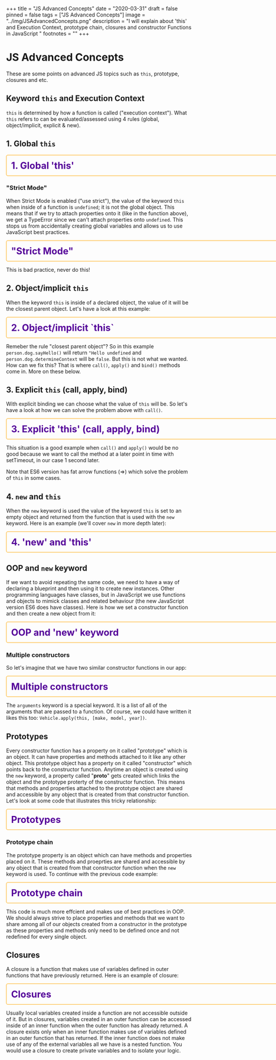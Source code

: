 +++
title = "JS Advanced Concepts"
date = "2020-03-31"
draft = false
pinned = false
tags = ["JS Advanced Concepts"]
image = "../img/JSAdvancedConcepts.png"
description = "I will explain about 'this' and Execution Context,
prototype chain, closures and constructor Functions in JavaScript "
footnotes = ""
+++


# JS Advanced Concepts

These are some points on advanced JS topics such as `this`, prototype, closures and etc.

## Keyword `this` and Execution Context

`this` is determined by how a function is called ("execution context"). What `this` refers to can be evaluated/assessed using 4 rules (global, object/implicit, explicit & new).

## 1. Global `this`

<details style="display: inline-block;
    border: 1px solid orange;
    border-radius: 4px;
    padding: .5em .5em;
    font-weight: bold;
    font-size: 25px;
    width: 90vw">
<summary style="font-weight: bold;
    display: inline;
    color: #509;
    margin: -.5em -.5em 0;
    padding: .5em;
    outline: none;">1. Global 'this'</summary>


When `this` is not inside of a declared object it will point to the window object. If it is declared inside of a function it will also point to the window object. 

```js 
console.log(this) // window

function whatIsThis() {
  return this
}

function variablesInThis() {
  // since the value of this is the window object
  // all we are doing here is creating a global variable (generally, you wouldn't want to do this)
  this.person = "Adem"
}

variablesInThis();

console.log(person) // Adem

whatIsThis() // window
``` 

</details>


### "Strict Mode"

When Strict Mode is enabled ("use strict"), the value of the keyword `this` when inside of a function is `undefined`; it is not the global object. This means that if we try to attach properties onto it (like in the function above), we get a TypeError since we can't attach properties onto `undefined`. This stops us from accidentally creating global variables and allows us to use JavaScript best practices.

<details style="display: inline-block;
    border: 1px solid orange;
    border-radius: 4px;
    padding: .5em .5em;
    font-weight: bold;
    font-size: 25px;
    width: 90vw">
<summary style="font-weight: bold;
    display: inline;
    color: #509;
    margin: -.5em -.5em 0;
    padding: .5em;
    outline: none;">"Strict Mode"</summary>

> note In the below function variable "person" will not be accessed from outside of the function. 

```js

function makePerson() {
  var person = "Adem"
}
console.log(person) // person is not defined

```
If we declare a variable inside the function without "var", it will be created in the global scope. Like this:
```js

function makePerson() {
  person = "Adem"
}
console.log(person) // "Adem"
```

</details>


This is bad practice, never do this!

## 2. Object/implicit `this`

When the keyword `this` is inside of a declared object, the value of it will be the closest parent object.
Let's have a look at this example:

<details style="display: inline-block;
    border: 1px solid orange;
    border-radius: 4px;
    padding: .5em .5em;
    font-weight: bold;
    font-size: 25px;
    width: 90vw">
<summary style="font-weight: bold;
    display: inline;
    color: #509;
    margin: -.5em -.5em 0;
    padding: .5em;
    outline: none;">2. Object/implicit `this`</summary>

```js
// strict does not make any difference here

const person = {
  firstName: "Adem",
  sayHi: function(){
    return "Hello" + this.firstName
  },
  determineContext: function() {
    return this === person
  }
}

person.sayHi() // "Hello Adem"
person.determineContext() // true
```
How about nested objects? Well, this is where the story gets a little complicated. Below we have a similar situation:

```js
const person = {
  firstName: "Adem",
  sayHi: function(){
    return "Hi" + this.firstName;
  },
  determineContext: function() {
    return this === person;
  },
  dog: {
    sayHello: function() {
      return "Hello" + this.firstName;
    },
    determineContext: function() {
      return this === person;
    }
  }
}
```

</details>

Remeber the rule "closest parent object"? So in this example `person.dog.sayHello()` will return `"Hello undefined` and `person.dog.determineContext` will be `false`. 
But this is not what we wanted. How can we fix this? That is where `call()`, `apply()` and `bind()` methods come in. More on these below.

## 3. Explicit `this` (call, apply, bind)

With explicit binding we can choose what the value of `this` will be. So let's have a look at how we can solve the problem above with `call()`.

<details style="display: inline-block;
    border: 1px solid orange;
    border-radius: 4px;
    padding: .5em .5em;
    font-weight: bold;
    font-size: 25px;
    width: 90vw">
<summary style="font-weight: bold;
    display: inline;
    color: #509;
    margin: -.5em -.5em 0;
    padding: .5em;
    outline: none;">3. Explicit 'this' (call, apply, bind)</summary>

#### `Call()`

Here we have the same nested object:
```js
const person = {
  firstName: "Adem",
  sayHi: function(){
    return "Hi" + this.firstName;
  },
  determineContext: function() {
    return this === person;
  },
  dog: {
    sayHello: function() {
      return "Hello" + this.firstName;
    },
    determineContext: function() {
      return this === person;
    }
  }
}
```
But if we want `this` to point to the person object and not the dog object, we bind it like so:
```js
person.dog.sayHello.call(person) // "Hello Adem"
person.dog.determineContext.call(person) // true
```
The `call()` method takes an infinite number of parameters. The first one is what we want the keyword `this` to refer to. In our case it is the `person` object. The first argument is also often called the `thisArg`. The other arguments are the ones that we want to pass to the method.

#### `apply()`

`apply()` method is very similar to call(). The only difference is that it takes only two arguments - thisArg and an array of arguments that we want to pass to a method. Let's have a look at an example:

```js
const profile = {
  firstName: "John",
  sayHi: function() {
    return "Hi " + this.firstName
  },
  addNumbers: function(a, b, c, d) {
    return this.firstName + " just calculated " + (a + b + c + d);
  }
}
const Adem = {
  firstName: "Adem"
}

profile.sayHi() // Hi John
profile.sayHi.apply(Adem) // Hi Adem

// let's add the numbers

profile.addNumbers(1, 2, 3, 4) // John just calculated 10
profile.addNumbers.call(Adem, 1, 2, 3, 4) // Adem just calculated 10
profile.addNumbers.apply(Adem, [1, 2, 3, 4]) // Adem just calculated 10
```
#### `bind()`

`bind()` works just like `call()` but instead of calling the function right away it returns a function definition with the keyword `this` set to the value of the `thisArg`. So when is `bind()` useful? One common use case is when we do not know all of the arguments that will be passed to a function. It means we do not want to invoke the function right away, we just want to return a new function with some of the parameters set. It is called "partial application". 
```js
// with bind we do not need to know all the arguments up front

const AdemCalc = profile.addNumbers.bind(Adem, 1, 2) // function() {}...
AdemCalc(3, 4) // Adem just calculated 10
```
Another common use case of `bind()` is to set the context of the keyword `this` for a function that will be called at a later point in time. Very commonly this happens when dealing with asynchronous code. Let's have a look at a more complex example:
```js
const profile = {
  firstName = "Ahmed",
  sayHi: function() {
    setTimeout(function() {
      console.log("Hi " + this.firstName)
    }, 1000)
  }
}
profile.sayHi() // Hi undefined (1 second later)
```
So it might come as a suprise that the result of `profile.sayHi()` would be Hi undefined. This is because setTimeout is set on the window object even though it is inside a declared object. To correct this situation we can explicitly assign `this` to the declared object with `bind()` like so:
```js
const profile = {
  firstName = "Ahmed",
  sayHi: function() {
    setTimeout(function() {
      console.log("Hi " + this.firstName)
    }.bind(this), 1000)
  }
}
profile.sayHi() // Hi Ahmed (1 second later)
```

</details>

This situation is a good example when `call()` and `apply()` would be no good because we want to call the method at a later point in time with setTimeout, in our case 1 second later. 

Note that ES6 version has fat arrow functions (=>) which solve the problem of `this` in some cases.

## 4. `new` and `this`

When the `new` keyword is used the value of the keyword `this` is set to an empty object and returned from the function that is used with the `new` keyword. Here is an example (we'll cover `new` in more depth later): 

<details style="display: inline-block;
    border: 1px solid orange;
    border-radius: 4px;
    padding: .5em .5em;
    font-weight: bold;
    font-size: 25px;
    width: 90vw">
<summary style="font-weight: bold;
    display: inline;
    margin: -.5em -.5em 0;
    color: #509;
    padding: .5em;
    outline: none;">4. 'new' and 'this' </summary>

```js

function Person(firstName, lastName) {
  this.firstName = firstName;
  this.lastName = lastName;
}
const fullName = new Person("Hassan", "Hussein");

fullName.firstName // "Hassan"
fullName.lastName // "Hussein"

```

</details>

## OOP and `new` keyword

If we want to avoid repeating the same code, we need to have a way of declaring a blueprint and then using it to create new instances. Other programming languages have classes, but in JavaScript we use functions and objects to mimick classes and related behaviour (the new JavaScript version ES6 does have classes). Here is how we set a constructor function and then create a new object from it:

<details style="display: inline-block;
    border: 1px solid orange;
    border-radius: 4px;
    padding: .5em .5em;
    font-weight: bold;
    font-size: 25px;
    width: 90vw">
<summary style="font-weight: bold;
    display: inline;
    color: #509;
    margin: -.5em -.5em 0;
    padding: .5em;
    outline: none;">OOP and 'new' keyword</summary>


```js
// constructor function

function House(bedrooms, bathrooms, numSqM) {
  this.bedrooms = bedrooms;
  this.bathrooms = bathrooms;
  this.numSqM = numSqM;
}

// creating an object from the constructor function with the "new" keyword 
const firstHouse = new House(2, 2, 120)

firstHouse.bedrooms // 2
firstHouse.bathrooms // 2
firstHouse.numSqM // 120
```
So what does exactly the `new` keyword do? These are its main functions:

1. First it creates an empty object
2. It then sets the keyword `this` to be that empty object
3. It adds the implicit `return this` to the end of the function so that the object can be returned from the function
4. It adds a property onto the empty object called "__proto__" which links the prototype property on the constructor function to the empty object (more on this later).
   
</details>

### Multiple constructors

So let's imagine that we have two similar constructor functions in our app:

<details style="display: inline-block;
    border: 1px solid orange;
    border-radius: 4px;
    padding: .5em .5em;
    font-weight: bold;
    color: #509;
    font-size: 25px;
    width: 90vw">
<summary style="font-weight: bold;
    display: inline;
    margin: -.5em -.5em 0;
    padding: .5em;
    outline: none;">Multiple constructors</summary>

```js

function Vehicle(make, model, year) {
  this.make = make;
  this.model = model;
  this.year = year;
  this.numOfWheels = 4;
}

function Motorcycle(make, model, year) {
  this.make = make;
  this.model = model;
  this.year = year;
  this.numOfWheels = 2
}
```
This isnt't what we would call DRY code. So here is how we can refactor it combining the two constructor functions (we will have tu use either `call()` or `apply()`:

```js

// The Vehicle function looks the same
function Vehicle(make, model, year) {
  this.make = make;
  this.model = model;
  this.year = year;
  this.numOfWheels = 4;
}
// in the Motorcycle function we invoke the Vehicle function to avoid code duplication
// we also have to explicitly say what the 'this' value needs to be

function Motorycle(make, model, year) {
  Vehicle.call(this, make, model, year);
  this.numOfWheels = 2;
}

```

This looks pretty neat. Here we set the value of `this` to be the object created from the Motorcycle constructor function rather than the one created from the Vehicle function. 
We can do the same thing with `apply()` and the code will look even more sleek: 

```js

function Motorcycle(make, model, year) {
  Vehicle.apply(this, arguments);
  this.numOfWheels = 2;
}

```

</details>

The `arguments` keyword is a special keyword. It is a list of all of the arguments that are passed to a function. Of course, we could have written it likes this too: `Vehicle.apply(this, [make, model, year])`. 

## Prototypes

Every constructor function has a property on it called "prototype" which is an object. It can have properties and methods attached to it like any other object. This prototype object has a property on it called "constructor" which points back to the constructor function. Anytime an object is created using the `new` keyword, a property called "__proto__" gets created which links the object and the prototype proterty of the constructor function. This means that methods and properties attached to the prototype object are shared and accessible by any object that is created from that constructor function. Let's look at some code that illustrates this tricky relationship: 

<details style="display: inline-block;
    border: 1px solid orange;
    border-radius: 4px;
    padding: .5em .5em;
    font-weight: bold;
    font-size: 25px;
    width: 90vw">
<summary style="font-weight: bold;
    display: inline;
    color: #509;
    margin: -.5em -.5em 0;
    padding: .5em;
    outline: none;">Prototypes</summary>

```js
// this is the constructor function

function Person(name) {
  this.name = name;
}

// this is an object created from the Person constructor

const profile = new Person("James");

// since we used the new keyword, we have established a link between the object and the prototype property
// we can access that using __proto__

profile.__proto__ === Person.prototype; // true

```
</details>

### Prototype chain

The prototype property is an object which can have methods and properties placed on it. These methods and proeprties are shared and accessible by any object that is created from that constructor function when the `new` keyword is used. To continue with the previous code example: 

<details style="display: inline-block;
    border: 1px solid orange;
    border-radius: 4px;
    padding: .5em .5em;
    font-weight: bold;
    font-size: 25px;
    width: 90vw">
<summary style="font-weight: bold;
    display: inline;
    margin: -.5em -.5em 0;
    color: #509;
    padding: .5em;
    outline: none;">Prototype chain</summary>

```js
function Person(name) {
  this.name = name;
}
const profile = new Person("Kamil");

Person.prorotype.isInstructor = true;

profile.isInstructor; // true
```
We have access to the properties of the prototype through `__proto__`. Here we see the prototype chain at play.
Prototype chain means that JavaScript will look at an object and see if the method or property you are looking for exists and if not it will go to that object's `__proto__` property and repeat until there is not another `__proto__` to look at. 

How to use prototypes? 

Let's say we have a code like this:

```js 

function Person(name) {
  this.name = name;
  this.greet = function() {
    return "Hello " + this.name;
  }
}

const profile = new Person("Kamil");

profile.greet(); // Hello kamil

```
This code works but it is inefficient because every time that the Person object is created we have to define this function on that object. So when we make 1 million objects from the constructor we are adding the `greet` property one million times. That is not very efficient. It would be nice if we could just define it once and have it accessible from every object created from the constructor. And that is exactly what placing methods on the prototype object lets us do. So let's refacture our code a little using prototype object: 

```js

function Person(name) {
  this.name = name;
}

Person.prototype.greet = function() {
  return "Hi " + this.name;
}

const profile = new Person("John");

profile.greet(); // Hi John

```

</details>


This code is much more effcient and makes use of best practices in OOP. We should always strive to place properties and methods that we want to share among all of our objects created from a constructor in the prototype as these properties and methods only need to be defined once and not redefined for every single object.

## Closures

A closure is a function that makes use of variables defined in outer functions that have previously returned. Here is an example of closure:

<details style="display: inline-block;
    border: 1px solid orange;
    border-radius: 4px ;
    padding: .5em .5em;
    font-weight: bold;
    font-size: 25px;
    width: 90vw">
<summary style="font-weight: bold;
    display: inline;
    color: #509;
    margin: -.5em -.5em 0;
    padding: .5em;
    outline: none;">Closures</summary>

```js
function outer() {
  const data = "closures are ";
  return function inner() {
    const innerData = "awesome";
    return data + innerData;
  }
}

outer()() // "closures are awesome"

```

</details>


Usually local variables created inside a function are not accessible outside of it. But in closures, variables created in an outer function can be accessed inside of an inner function when the outer function has already returned. 
A closure exists only when an inner function makes use of variables defined in an outer function that has returned. If the inner function does not make use of any of the external variables all we have is a nested function. 
You would use a closure to create private variables and to isolate your logic. 
